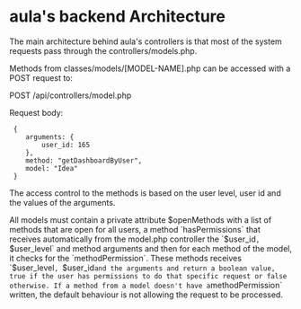 # aula's backend Architecture

The main architecture behind aula's controllers is that most of the system requests pass through the controllers/models.php.

Methods from classes/models/[MODEL-NAME].php can be accessed with a POST request to:

POST /api/controllers/model.php

Request body:

```
 {
    arguments: {
        user_id: 165
    },
    method: "getDashboardByUser",
    model: "Idea"
 }

```

The access control to the methods is based on the user level, user id and the values of the arguments.

All models must contain a private attribute $openMethods with a list of methods that are open for all users,
a method `hasPermissions` that receives automatically from the model.php controller the `$user_id`, `$user_level` and
method arguments and then for each method of the model, it checks for the `methodPermission`. These methods
receives `$user_level`, `$user_id` and the arguments and return a boolean value, true if the user has permissions
to do that specific request or false otherwise. If a method from a model doesn't have a `methodPermission` written,
the default behaviour is not allowing the request to be processed.

